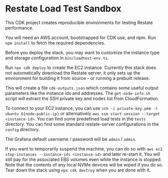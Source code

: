 # Restate Load Test Sandbox

This CDK project creates reproducible environments for testing Restate performance.

You will need an AWS account, bootstrapped for CDK use, and npm. Run `npm install` to fetch the required dependencies.

Before you deploy the stack, you may want to customize the instance type and storage configuration in `bin/loadtest-env.ts`.

Run `npx cdk deploy` to create the EC2 instance. Currently this stack does not automatically download the Restate server, it only sets up the environment for building it from source - or running a prebuilt release.

This will create a file `cdk-outputs.json` which contains some useful output parameters like the instance ids and addresses. The `get-node-info.sh` script will extract the SSH private key and nodes list from CloudFormation.

To connect to your EC2 instance, you can use `ssh -i private-key.pem -l ubuntu ${node-public-ip}` or alternatively `aws ssm start-session --target <instance-id>`. You can find some predefined load tests in the `tests` directory. You can find some standard restate-server configurations in the `config` directory.

The Grafana default username / password will be `admin` / `admin`.

If you want to temporarily suspend the machine, you can do so with `aws ec2 stop-instances --instance-ids <instance-id>` and later re-start it. You will still pay for the associated EBS volumes even while the instance is stopped. Note that the contents of any local NVMe devices will be wiped if you do so. Tear down the stack using `npx cdk destroy` when you are done with it.
